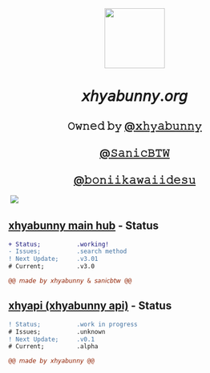 
  <div align="center">
  <img style="width:120px"; src="https://camo.githubusercontent.com/c1f16cc083c5900daa538721d1f3ae64c758cb4dc615da66e449e21a4e651fff/68747470733a2f2f7868796162756e6e792e6769746875622e696f2f6d61696e2f6173736574732f786879612e706e67">
  <h1>𝘹𝘩𝘺𝘢𝘣𝘶𝘯𝘯𝘺.𝘰𝘳𝘨</h1>
  <h2>𝙾𝚠𝚗𝚎𝚍 𝚋𝚢 <a href="https://github.com/xhyabunny">@𝚡𝚑𝚢𝚊𝚋𝚞𝚗𝚗𝚢</a></h2>
  <h2><a href="https://github.com/SanicBTW">@𝚂𝚊𝚗𝚒𝚌𝙱𝚃𝚆</a></h2>
  <h2><a href="https://github.com/boniikawaiidesu">@𝚋𝚘𝚗𝚒𝚒𝚔𝚊𝚠𝚊𝚒𝚒𝚍𝚎𝚜𝚞</a></h2>
  </div>
  
‎ [![](https://img.shields.io/badge/API-yellow?style=for-the-badge)](https://xhyabunny.github.io/the404)

## [xhyabunny main hub](https://xhyabunny.github.io/main) - Status
```diff
+ Status;          .working!
- Issues;          .search method
! Next Update;     .v3.01
# Current;         .v3.0

@@ 𝘮𝘢𝘥𝘦 𝘣𝘺 𝘹𝘩𝘺𝘢𝘣𝘶𝘯𝘯𝘺 & 𝘴𝘢𝘯𝘪𝘤𝘣𝘵𝘸 @@
```

## [xhyapi (xhyabunny api)](https://xhyabunny.github.io/the404) - Status
```diff
! Status;          .work in progress
# Issues;          .unknown
! Next Update;     .v0.1
# Current;         .alpha

@@ 𝘮𝘢𝘥𝘦 𝘣𝘺 𝘹𝘩𝘺𝘢𝘣𝘶𝘯𝘯𝘺 @@
```




